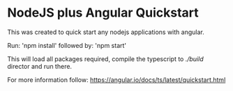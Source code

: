 # NodeJS plus Angular Quickstart

This was created to quick start any nodejs applications with angular.

Run: 'npm install'
followed by: 'npm start'

This will load all packages required, compile the typescript to _./build_ director and run there.

For more information follow: https://angular.io/docs/ts/latest/quickstart.html

